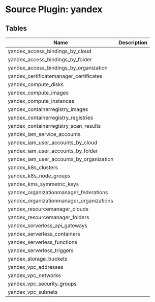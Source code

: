 # Source Plugin: yandex
## Tables
| Name          | Description   |
| ------------- | ------------- |
|yandex_access_bindings_by_cloud||
|yandex_access_bindings_by_folder||
|yandex_access_bindings_by_organization||
|yandex_certificatemanager_certificates||
|yandex_compute_disks||
|yandex_compute_images||
|yandex_compute_instances||
|yandex_containerregistry_images||
|yandex_containerregistry_registries||
|yandex_containerregistry_scan_results||
|yandex_iam_service_accounts||
|yandex_iam_user_accounts_by_cloud||
|yandex_iam_user_accounts_by_folder||
|yandex_iam_user_accounts_by_organization||
|yandex_k8s_clusters||
|yandex_k8s_node_groups||
|yandex_kms_symmetric_keys||
|yandex_organizationmanager_federations||
|yandex_organizationmanager_organizations||
|yandex_resourcemanager_clouds||
|yandex_resourcemanager_folders||
|yandex_serverless_api_gateways||
|yandex_serverless_containers||
|yandex_serverless_functions||
|yandex_serverless_triggers||
|yandex_storage_buckets||
|yandex_vpc_addresses||
|yandex_vpc_networks||
|yandex_vpc_security_groups||
|yandex_vpc_subnets||